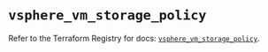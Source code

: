 # `vsphere_vm_storage_policy`

Refer to the Terraform Registry for docs: [`vsphere_vm_storage_policy`](https://registry.terraform.io/providers/hashicorp/vsphere/2.6.1/docs/resources/vm_storage_policy).
